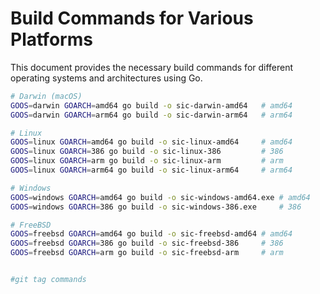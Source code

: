 # Build Commands for Various Platforms

This document provides the necessary build commands for different operating systems and architectures using Go.

```bash
# Darwin (macOS)
GOOS=darwin GOARCH=amd64 go build -o sic-darwin-amd64   # amd64
GOOS=darwin GOARCH=arm64 go build -o sic-darwin-arm64   # arm64

# Linux
GOOS=linux GOARCH=amd64 go build -o sic-linux-amd64     # amd64
GOOS=linux GOARCH=386 go build -o sic-linux-386         # 386
GOOS=linux GOARCH=arm go build -o sic-linux-arm         # arm
GOOS=linux GOARCH=arm64 go build -o sic-linux-arm64     # arm64

# Windows
GOOS=windows GOARCH=amd64 go build -o sic-windows-amd64.exe # amd64
GOOS=windows GOARCH=386 go build -o sic-windows-386.exe     # 386

# FreeBSD
GOOS=freebsd GOARCH=amd64 go build -o sic-freebsd-amd64 # amd64
GOOS=freebsd GOARCH=386 go build -o sic-freebsd-386     # 386
GOOS=freebsd GOARCH=arm go build -o sic-freebsd-arm     # arm


#git tag commands
